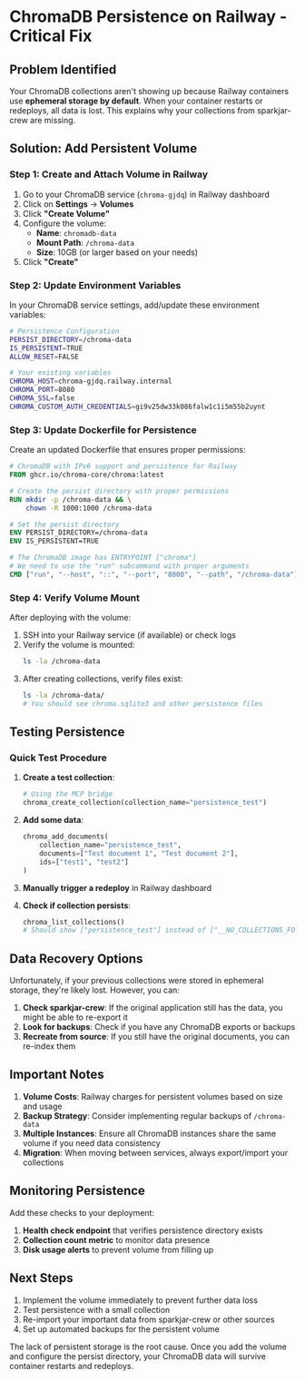 # ChromaDB Persistence on Railway - Critical Fix

## Problem Identified

Your ChromaDB collections aren't showing up because Railway containers use **ephemeral storage by default**. When your container restarts or redeploys, all data is lost. This explains why your collections from sparkjar-crew are missing.

## Solution: Add Persistent Volume

### Step 1: Create and Attach Volume in Railway

1. Go to your ChromaDB service (`chroma-gjdq`) in Railway dashboard
2. Click on **Settings** → **Volumes**
3. Click **"Create Volume"**
4. Configure the volume:
   - **Name**: `chromadb-data`
   - **Mount Path**: `/chroma-data`
   - **Size**: 10GB (or larger based on your needs)
5. Click **"Create"**

### Step 2: Update Environment Variables

In your ChromaDB service settings, add/update these environment variables:

```bash
# Persistence Configuration
PERSIST_DIRECTORY=/chroma-data
IS_PERSISTENT=TRUE
ALLOW_RESET=FALSE

# Your existing variables
CHROMA_HOST=chroma-gjdq.railway.internal
CHROMA_PORT=8080
CHROMA_SSL=false
CHROMA_CUSTOM_AUTH_CREDENTIALS=gi9v25dw33k086falw1c1i5m55b2uynt
```

### Step 3: Update Dockerfile for Persistence

Create an updated Dockerfile that ensures proper permissions:

```dockerfile
# ChromaDB with IPv6 support and persistence for Railway
FROM ghcr.io/chroma-core/chroma:latest

# Create the persist directory with proper permissions
RUN mkdir -p /chroma-data && \
    chown -R 1000:1000 /chroma-data

# Set the persist directory
ENV PERSIST_DIRECTORY=/chroma-data
ENV IS_PERSISTENT=TRUE

# The ChromaDB image has ENTRYPOINT ["chroma"]
# We need to use the "run" subcommand with proper arguments
CMD ["run", "--host", "::", "--port", "8000", "--path", "/chroma-data"]
```

### Step 4: Verify Volume Mount

After deploying with the volume:

1. SSH into your Railway service (if available) or check logs
2. Verify the volume is mounted:
   ```bash
   ls -la /chroma-data
   ```
3. After creating collections, verify files exist:
   ```bash
   ls -la /chroma-data/
   # You should see chroma.sqlite3 and other persistence files
   ```

## Testing Persistence

### Quick Test Procedure

1. **Create a test collection**:
   ```python
   # Using the MCP bridge
   chroma_create_collection(collection_name="persistence_test")
   ```

2. **Add some data**:
   ```python
   chroma_add_documents(
       collection_name="persistence_test",
       documents=["Test document 1", "Test document 2"],
       ids=["test1", "test2"]
   )
   ```

3. **Manually trigger a redeploy** in Railway dashboard

4. **Check if collection persists**:
   ```python
   chroma_list_collections()
   # Should show ["persistence_test"] instead of ["__NO_COLLECTIONS_FOUND__"]
   ```

## Data Recovery Options

Unfortunately, if your previous collections were stored in ephemeral storage, they're likely lost. However, you can:

1. **Check sparkjar-crew**: If the original application still has the data, you might be able to re-export it
2. **Look for backups**: Check if you have any ChromaDB exports or backups
3. **Recreate from source**: If you still have the original documents, you can re-index them

## Important Notes

1. **Volume Costs**: Railway charges for persistent volumes based on size and usage
2. **Backup Strategy**: Consider implementing regular backups of `/chroma-data`
3. **Multiple Instances**: Ensure all ChromaDB instances share the same volume if you need data consistency
4. **Migration**: When moving between services, always export/import your collections

## Monitoring Persistence

Add these checks to your deployment:

1. **Health check endpoint** that verifies persistence directory exists
2. **Collection count metric** to monitor data presence
3. **Disk usage alerts** to prevent volume from filling up

## Next Steps

1. Implement the volume immediately to prevent further data loss
2. Test persistence with a small collection
3. Re-import your important data from sparkjar-crew or other sources
4. Set up automated backups for the persistent volume

The lack of persistent storage is the root cause. Once you add the volume and configure the persist directory, your ChromaDB data will survive container restarts and redeploys.